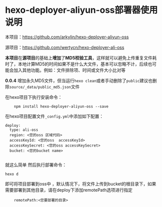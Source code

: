 #  hexo-deployer-aliyun-oss部署器使用说明

本项目：https://github.com/arkylin/hexo-deployer-aliyun-oss

源项目：https://github.com/wertycn/hexo-deployer-ali-oss

**本项目**在**源项目**的基础上**增加**了**MD5校验工具**，这样就可以避免上传重复文件耗时了，本地计算MD5的时间如果不是什么大文件，基本可以忽略不计，后续也可能会加入其他功能。例如：文件排除项、时间或文件大小比对等

**0.0.4**
增加永久MD5文件，但当运行``hexo clean``或者手动删除了``public``建议也删除``source/_data/public_md5.json``文件

在hexo项目下执行安装命令：

```
    npm install hexo-deployer-aliyun-oss --save
```

在hexo项目配置文件`_config.yml`中添加如下配置：

```
deploy:
  type: ali-oss
  region: <您的oss 区域代码>
  accessKeyId: <您的oss  accessKeyId>
  accessKeySecret: <您的oss accessKeySecret>
  bucket: <您的bucket name>
  
```

就这么简单 然后执行部署命令：

```
hexo d
```

即可将项目部署到oss中 ，默认情况下，将文件上传到bucket的根目录下，如果需要部署到其他目录，请在deploy下添加remotePath选项进行指定

```
	remotePath:<您要部署的目录>
```